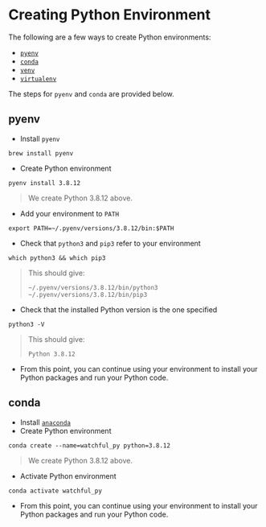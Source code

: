 # Creating Python Environment

The following are a few ways to create Python environments:
- [`pyenv`](https://github.com/pyenv/pyenv)
- [`conda`](https://docs.conda.io/projects/conda/en/latest/user-guide/tasks/manage-environments.html)
- [`venv`](https://docs.python.org/3/library/venv.html)
- [`virtualenv`](https://virtualenv.pypa.io/en/latest/)

The steps for `pyenv` and `conda` are provided below.

## pyenv

- Install `pyenv`
```command
brew install pyenv
```
- Create Python environment
```command
pyenv install 3.8.12
```
> We create Python 3.8.12 above.
- Add your environment to `PATH`
```command
export PATH=~/.pyenv/versions/3.8.12/bin:$PATH
```
- Check that `python3` and `pip3` refer to your environment
```command
which python3 && which pip3
```
> This should give:
> ```command
> ~/.pyenv/versions/3.8.12/bin/python3
> ~/.pyenv/versions/3.8.12/bin/pip3
> ```
- Check that the installed Python version is the one specified
```command
python3 -V
```
> This should give:
> ```command
> Python 3.8.12
> ```
- From this point, you can continue using your environment to install your Python packages and run your Python code.

## conda
- Install [`anaconda`](https://conda.io/projects/conda/en/latest/user-guide/install/index.html)
- Create Python environment
```command
conda create --name=watchful_py python=3.8.12
```
> We create Python 3.8.12 above.
- Activate Python environment
```command
conda activate watchful_py
```
- From this point, you can continue using your environment to install your Python packages and run your Python code.

